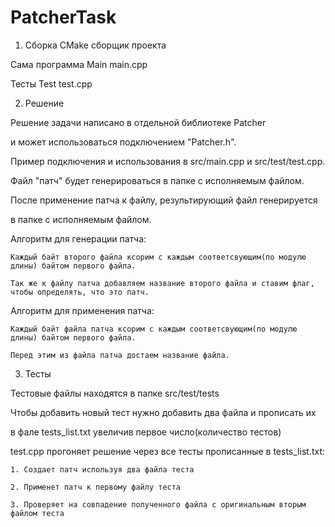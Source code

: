 # PatcherTask
1. Сборка
  CMake сборщик проекта
	
  Сама программа Main main.cpp
	
  Тесты Test test.cpp
  
2. Решение

  Решение задачи написано в отдельной библиотеке Patcher
	
  и может использоваться подключением "Patcher.h".
	
  Пример подключения и использования в src/main.cpp и src/test/test.cpp.
	
  
  Файл "патч" будет генерироваться в папке с исполняемым файлом.
	
  После применение патча к файлу, результирующий файл генерируется
	
  в папке с исполняемым файлом.
  
	
  Алгоритм для генерации патча:
	
    Каждый байт второго файла ксорим с каждым соответсвующим(по модулю длины) байтом первого файла.
		
    Так же к файлу патча добавляем название второго файла и ставим флаг, чтобы определять, что это патч.
		
  Алгоритм для применения патча:
	
    Каждый байт файла патча ксорим с каждым соответсвующим(по модулю длины) байтом первого файла.
		
    Перед этим из файла патча достаем название файла.
		
    
3. Тесты

  Тестовые файлы находятся в папке src/test/tests
	
  Чтобы добавить новый тест нужно добавить два файла и прописать их 
	
  в фале tests_list.txt увеличив первое число(количество тестов)
	
  test.cpp прогоняет решение через все тесты прописанные в tests_list.txt:
	
    1. Создает патч используя два файла теста
		
    2. Применет патч к первому файлу теста
		
    3. Проверяет на совпадение полученного файла с оригинальным вторым файлом теста
		
